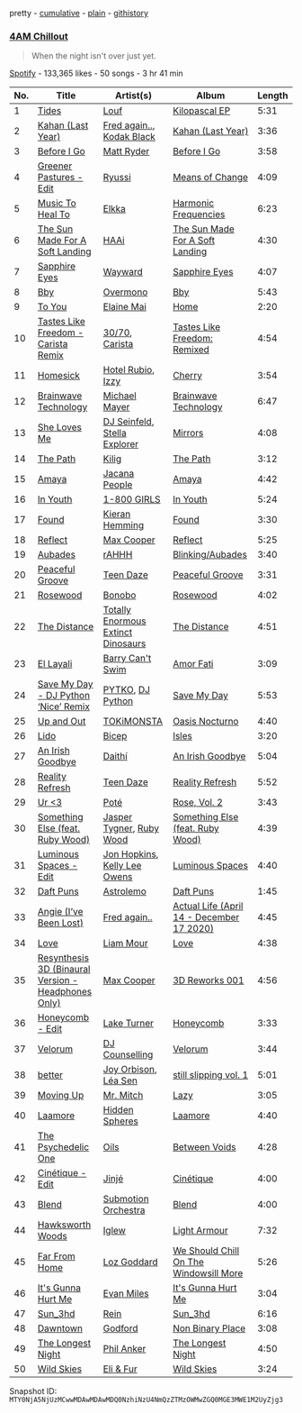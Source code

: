 pretty - [cumulative](/playlists/cumulative/37i9dQZF1DXdbizRAR17Ui.md) - [plain](/playlists/plain/37i9dQZF1DXdbizRAR17Ui) - [githistory](https://github.githistory.xyz/mackorone/spotify-playlist-archive/blob/main/playlists/plain/37i9dQZF1DXdbizRAR17Ui)

### [4AM Chillout](https://open.spotify.com/playlist/37i9dQZF1DXdbizRAR17Ui)

> When the night isn't over just yet.

[Spotify](https://open.spotify.com/user/spotify) - 133,365 likes - 50 songs - 3 hr 41 min

| No. | Title | Artist(s) | Album | Length |
|---|---|---|---|---|
| 1 | [Tides](https://open.spotify.com/track/3kE3j0x9BMdyFExd2ZOq5z) | [Louf](https://open.spotify.com/artist/6FuiYA7qfyWvCzyWxepEjy) | [Kilopascal EP](https://open.spotify.com/album/4RRbT9V4De1XeIybWemoDI) | 5:31 |
| 2 | [Kahan \(Last Year\)](https://open.spotify.com/track/0fGsBRR1Am2H5nIQx9nFCT) | [Fred again..](https://open.spotify.com/artist/4oLeXFyACqeem2VImYeBFe), [Kodak Black](https://open.spotify.com/artist/46SHBwWsqBkxI7EeeBEQG7) | [Kahan \(Last Year\)](https://open.spotify.com/album/215RCt9IFitsQ2fuDrnysX) | 3:36 |
| 3 | [Before I Go](https://open.spotify.com/track/0u3LsiWKTRcBDRTUeXj6EK) | [Matt Ryder](https://open.spotify.com/artist/0hySaVBazHTHIRvnsxGvHx) | [Before I Go](https://open.spotify.com/album/4P4zvVVH0EMeYbCOfBi33y) | 3:58 |
| 4 | [Greener Pastures \- Edit](https://open.spotify.com/track/6KxbDZguKzMLGeBKWcwSJG) | [Ryussi](https://open.spotify.com/artist/4mElECsrfYnJwUaQa8IZwn) | [Means of Change](https://open.spotify.com/album/0dSN3deh7EhSwYxawB9h3f) | 4:09 |
| 5 | [Music To Heal To](https://open.spotify.com/track/2KvkzuYVnHaGEYbY5gfF8R) | [Elkka](https://open.spotify.com/artist/5Ly0z60jjgsY4rkmjRFtPS) | [Harmonic Frequencies](https://open.spotify.com/album/0xk9jsZcE6LAl9jNEqBQz7) | 6:23 |
| 6 | [The Sun Made For A Soft Landing](https://open.spotify.com/track/39vC0mokdXbWbdzzUymp3x) | [HAAi](https://open.spotify.com/artist/0pkLgeB9j465x1QB2kRoy4) | [The Sun Made For A Soft Landing](https://open.spotify.com/album/2ruYajRlSa2ODHn7mxxNRk) | 4:30 |
| 7 | [Sapphire Eyes](https://open.spotify.com/track/4kj0BrKnUuQTZWR8aA3iNS) | [Wayward](https://open.spotify.com/artist/6QzNZv95Ql8TJ7PsHvOvZS) | [Sapphire Eyes](https://open.spotify.com/album/2a2q6D23vvfGtq76vcQV5K) | 4:07 |
| 8 | [Bby](https://open.spotify.com/track/3x1Tn4rHA7ziJXsHMTJDMY) | [Overmono](https://open.spotify.com/artist/01PnN11ovfen6xUOHfNpn3) | [Bby](https://open.spotify.com/album/04w31PFdzvqZ8Bi3RZVamT) | 5:43 |
| 9 | [To You](https://open.spotify.com/track/7CHQehYkdKKLQD9oqtvgfi) | [Elaine Mai](https://open.spotify.com/artist/0wRHsCARScopB5WmbQzMcy) | [Home](https://open.spotify.com/album/3PxjuDDfOWcW3oQITgX1Ru) | 2:20 |
| 10 | [Tastes Like Freedom \- Carista Remix](https://open.spotify.com/track/6g6KLTBmnhBgW77yjuybp3) | [30/70](https://open.spotify.com/artist/2hmDAP9qrP22L93Pbq7FWM), [Carista](https://open.spotify.com/artist/7HbRQEEsvAKurr1v8YjwzZ) | [Tastes Like Freedom: Remixed](https://open.spotify.com/album/3ptgEd1eqt661mb8uCunB1) | 4:54 |
| 11 | [Homesick](https://open.spotify.com/track/4CFqL2BS4R4FZka8cibIMc) | [Hotel Rubio](https://open.spotify.com/artist/56VvsBH2eb84Qf4e4MDBX7), [Izzy](https://open.spotify.com/artist/7ltHfFCUf9RjFzDuYOz118) | [Cherry](https://open.spotify.com/album/2n0aZMksvAjApZZzeH52l9) | 3:54 |
| 12 | [Brainwave Technology](https://open.spotify.com/track/0x1eIudX2mUXc28RujjNl5) | [Michael Mayer](https://open.spotify.com/artist/5R9d1YP5jtBw2IrQItGzQI) | [Brainwave Technology](https://open.spotify.com/album/3WoE6XpUmkqAuVnPqEFYNf) | 6:47 |
| 13 | [She Loves Me](https://open.spotify.com/track/2eiXRfxpCBSr4zz2qArd1z) | [DJ Seinfeld](https://open.spotify.com/artist/37YzpfBeFju8QRZ3g0Ha1Q), [Stella Explorer](https://open.spotify.com/artist/4dPeWqBSnhunEI2okArvwD) | [Mirrors](https://open.spotify.com/album/7FvnTARvgjUyWnUT0flUN7) | 4:08 |
| 14 | [The Path](https://open.spotify.com/track/0a6Gsxg9F2y28YaXb4mPY4) | [Kilig](https://open.spotify.com/artist/6bV9MqjsNFkMwryuBkWvXX) | [The Path](https://open.spotify.com/album/0ElCHdddUAPJfRmNe7eWyo) | 3:12 |
| 15 | [Amaya](https://open.spotify.com/track/7F4dTMrS9rmtUqaXR5zBdQ) | [Jacana People](https://open.spotify.com/artist/2f0w048dh1LH5QPDvwKECY) | [Amaya](https://open.spotify.com/album/0R78EHws9OL6UhtFqZ4joz) | 4:42 |
| 16 | [In Youth](https://open.spotify.com/track/7BuM7wiAeFCUUP0UoL92X5) | [1\-800 GIRLS](https://open.spotify.com/artist/67yGrC4QoCSD0g7YMcGIgJ) | [In Youth](https://open.spotify.com/album/2idBmIRuFo2mqjINOqh4DQ) | 5:24 |
| 17 | [Found](https://open.spotify.com/track/509uuSR2IGBjF8QdEl8QyF) | [Kieran Hemming](https://open.spotify.com/artist/0y7PZphnEbZAG2JHlPR4Pi) | [Found](https://open.spotify.com/album/6PoV1awb16hm655ftsNxoi) | 3:30 |
| 18 | [Reflect](https://open.spotify.com/track/7Cjwgp1aDa7gcbWKJDQAgC) | [Max Cooper](https://open.spotify.com/artist/0WSSKmoRbxqLf3MnXInQ2J) | [Reflect](https://open.spotify.com/album/5HX1I06K15jFjyYAkS445E) | 5:25 |
| 19 | [Aubades](https://open.spotify.com/track/0g0qLH5j3rPgmlkBik4E12) | [rAHHH](https://open.spotify.com/artist/1Y6WK1BxA34xgovJAKPYki) | [Blinking/Aubades](https://open.spotify.com/album/0EqUoT7hlOpNjUiEfabM7U) | 3:40 |
| 20 | [Peaceful Groove](https://open.spotify.com/track/5JP4iOnbCRu7zfYd95oG7V) | [Teen Daze](https://open.spotify.com/artist/2GE6MAdyGzeXpY9TwIYd3l) | [Peaceful Groove](https://open.spotify.com/album/4KNqp5ucheEGU8MgUD3Te0) | 3:31 |
| 21 | [Rosewood](https://open.spotify.com/track/3MOhipHFUkGpS0rV7cKrJO) | [Bonobo](https://open.spotify.com/artist/0cmWgDlu9CwTgxPhf403hb) | [Rosewood](https://open.spotify.com/album/0jjMHsOQJzzRi3JpxiS5xj) | 4:02 |
| 22 | [The Distance](https://open.spotify.com/track/1RonSMfR2Ob1qzmbKG1GQV) | [Totally Enormous Extinct Dinosaurs](https://open.spotify.com/artist/0g3NiCRhEv7M4SEDMrpItN) | [The Distance](https://open.spotify.com/album/1p49Nh0LEC1jE6VJwuPm4x) | 4:51 |
| 23 | [El Layali](https://open.spotify.com/track/51qw9DAEYn0RS23LtwZU84) | [Barry Can't Swim](https://open.spotify.com/artist/0vTVU0KH0CVzijsoKGsTPl) | [Amor Fati](https://open.spotify.com/album/67gwUv9SBJYgjhTnysFPU6) | 3:09 |
| 24 | [Save My Day \- DJ Python ‘Nice’ Remix](https://open.spotify.com/track/38aH0p1D6IbK3w3g3LTrVz) | [PYTKO](https://open.spotify.com/artist/2vH1O5Nw59lQVEhX9BeIfr), [DJ Python](https://open.spotify.com/artist/1LoZxxInSyuVFKSMAB4BPl) | [Save My Day](https://open.spotify.com/album/3t5uOsgXsobRPWIY7zKNwe) | 5:53 |
| 25 | [Up and Out](https://open.spotify.com/track/2URXBdx9353u9BxBHQoD7K) | [TOKiMONSTA](https://open.spotify.com/artist/3VwKSHAfgzV1DOHV0aANCI) | [Oasis Nocturno](https://open.spotify.com/album/50vgSpF6a7VAOUj9XRR2H1) | 4:40 |
| 26 | [Lido](https://open.spotify.com/track/0HZtVLVL6oLU9WobKQxqGu) | [Bicep](https://open.spotify.com/artist/73A3bLnfnz5BoQjb4gNCga) | [Isles](https://open.spotify.com/album/0EdtTRCl3J22AnWrNpH1w9) | 3:20 |
| 27 | [An Irish Goodbye](https://open.spotify.com/track/5yQ6238rfWuh9rnl5edc2M) | [Daithí](https://open.spotify.com/artist/2N5V735dwftKHqBpx9YPrz) | [An Irish Goodbye](https://open.spotify.com/album/2rhTQHpF74CCrp5rphznaw) | 5:04 |
| 28 | [Reality Refresh](https://open.spotify.com/track/7uL8DUexl0UASMEbv9saBt) | [Teen Daze](https://open.spotify.com/artist/2GE6MAdyGzeXpY9TwIYd3l) | [Reality Refresh](https://open.spotify.com/album/6GqUKRbYWhE8z6yzYu2HUM) | 5:52 |
| 29 | [Ur <3](https://open.spotify.com/track/0hx4xTylyRQFNFFnVUJydy) | [Poté](https://open.spotify.com/artist/4mHvZlo1KyW4kW3F1FE1q5) | [Rose, Vol\. 2](https://open.spotify.com/album/3WVQ7KA54YAxv7fQ5pfFE2) | 3:43 |
| 30 | [Something Else \(feat\. Ruby Wood\)](https://open.spotify.com/track/3BKghOKZUX9SjpuYNmakoa) | [Jasper Tygner](https://open.spotify.com/artist/2D7akgJBXcsp8Y2FKdPJCh), [Ruby Wood](https://open.spotify.com/artist/14FrbNpLYAjES262b8kphK) | [Something Else \(feat\. Ruby Wood\)](https://open.spotify.com/album/5z86LgFvCwpGzF7wxPAj5j) | 4:39 |
| 31 | [Luminous Spaces \- Edit](https://open.spotify.com/track/7nbLUoUimkbWVQqsZ1mkp8) | [Jon Hopkins](https://open.spotify.com/artist/7yxi31szvlbwvKq9dYOmFI), [Kelly Lee Owens](https://open.spotify.com/artist/5eitAUlYmlha3LLWg7aBn5) | [Luminous Spaces](https://open.spotify.com/album/7E1ug6ydBki9DydefZzG9F) | 4:40 |
| 32 | [Daft Puns](https://open.spotify.com/track/3UoLhFBp6qNY8jpSS1AO8F) | [Astrolemo](https://open.spotify.com/artist/6XtEzqCB9T1Y8uAjCGS17j) | [Daft Puns](https://open.spotify.com/album/1J3lMWdcIrkkmcBrrxMPk5) | 1:45 |
| 33 | [Angie \(I’ve Been Lost\)](https://open.spotify.com/track/24CoUR3GwPXeWJzGizLzhR) | [Fred again..](https://open.spotify.com/artist/4oLeXFyACqeem2VImYeBFe) | [Actual Life \(April 14 \- December 17 2020\)](https://open.spotify.com/album/6o86bV7TAt5x4exc2qLDqC) | 4:45 |
| 34 | [Love](https://open.spotify.com/track/1DPQO6QuHJEVNO1ukVKVdX) | [Liam Mour](https://open.spotify.com/artist/5XaT1otgH5hpyqjkDbt8d0) | [Love](https://open.spotify.com/album/6OenbU5SkncCjUpzRIQ4Zo) | 4:38 |
| 35 | [Resynthesis 3D \(Binaural Version \- Headphones Only\)](https://open.spotify.com/track/1c7inucFjGndMO3QTsl0lg) | [Max Cooper](https://open.spotify.com/artist/0WSSKmoRbxqLf3MnXInQ2J) | [3D Reworks 001](https://open.spotify.com/album/15PC8OBWZycbckdl1VOYle) | 4:56 |
| 36 | [Honeycomb \- Edit](https://open.spotify.com/track/2mllZz2GcpgWwTwVeBw0hi) | [Lake Turner](https://open.spotify.com/artist/3Pg3shNdAUhMyxtVa3Gn0d) | [Honeycomb](https://open.spotify.com/album/4UjG0o5VZ7u4U8zaQHSJol) | 3:33 |
| 37 | [Velorum](https://open.spotify.com/track/5nnDxb9Q35AjXUR0tbq5UO) | [DJ Counselling](https://open.spotify.com/artist/4wtM4f9PYov4bMpCoG4Wac) | [Velorum](https://open.spotify.com/album/2Cf3e8FlVTkSgiPERx4kbP) | 3:44 |
| 38 | [better](https://open.spotify.com/track/7oNOKWpTqTnTJeyLwkwWqN) | [Joy Orbison](https://open.spotify.com/artist/0aIpJqqTLf683ojWREc5lg), [Léa Sen](https://open.spotify.com/artist/6B03CBbFJ9aw9CjlxYP0UX) | [still slipping vol\. 1](https://open.spotify.com/album/5atrOg1aO4d5KEcYo4UBIA) | 5:01 |
| 39 | [Moving Up](https://open.spotify.com/track/4fVc3sWHB984OYDaPQotTa) | [Mr\. Mitch](https://open.spotify.com/artist/2XiGESIh2E2ockoVUG4NGv) | [Lazy](https://open.spotify.com/album/0zhSE1Ph8iR7K2O0ne8NDh) | 3:05 |
| 40 | [Laamore](https://open.spotify.com/track/7FcmCUd5fbtw2zpRBQwIBb) | [Hidden Spheres](https://open.spotify.com/artist/2ffi5jpoJUZy24fTeNsFMa) | [Laamore](https://open.spotify.com/album/6hS7OvK64BDDcg4AiGHODg) | 4:40 |
| 41 | [The Psychedelic One](https://open.spotify.com/track/4R9SrmMdJK2kQCWuZjzOsg) | [Oils](https://open.spotify.com/artist/3Q2M9TPSdCOUOw0IStqvdI) | [Between Voids](https://open.spotify.com/album/0ledrPUfebeLTGu1Lr4DQE) | 4:28 |
| 42 | [Cinétique \- Edit](https://open.spotify.com/track/1jRdRoJqx2s6v4T5VZM41C) | [Jinjé](https://open.spotify.com/artist/59ceK8A6RxzUQZF05aXezk) | [Cinétique](https://open.spotify.com/album/36j2hkJhjKKiGDu6IRT9Vr) | 4:00 |
| 43 | [Blend](https://open.spotify.com/track/2XF7Hj3mrX5uGwEDAK9qvt) | [Submotion Orchestra](https://open.spotify.com/artist/3ceOFG1q86nQVpJliylpgA) | [Blend](https://open.spotify.com/album/6yThdB5F4YiFEReu63xloj) | 4:00 |
| 44 | [Hawksworth Woods](https://open.spotify.com/track/0FNe7NgezZD4P0lkFcMrKQ) | [Iglew](https://open.spotify.com/artist/7losew6I5eFiELv8kHRk1x) | [Light Armour](https://open.spotify.com/album/7wggJ9vbSvQpGO517Gj4TG) | 7:32 |
| 45 | [Far From Home](https://open.spotify.com/track/4i3Y42G0Um2iDVKb7XBRT9) | [Loz Goddard](https://open.spotify.com/artist/21NJRdO9lCxZWCkA9NGE7j) | [We Should Chill On The Windowsill More](https://open.spotify.com/album/0j49Rsgfpn2Q7RBQpZDssK) | 5:26 |
| 46 | [It's Gunna Hurt Me](https://open.spotify.com/track/7j66mn3uZxJ17CYipQ49cy) | [Evan Miles](https://open.spotify.com/artist/13cCyqArWrwa6aq9enBy8l) | [It's Gunna Hurt Me](https://open.spotify.com/album/6bov4AqIH3zkhQHrEhsu0Q) | 3:04 |
| 47 | [Sun\_3hd](https://open.spotify.com/track/3SZNh86XYkpDumjfWaV1b0) | [Rein](https://open.spotify.com/artist/5RUjaQZcU0IX0ayjFQrQQt) | [Sun\_3hd](https://open.spotify.com/album/1h9XUarVfrkzHUk350s4K1) | 6:16 |
| 48 | [Dawntown](https://open.spotify.com/track/1CaOMLZXTQxif7TVD9ieSd) | [Godford](https://open.spotify.com/artist/4pUwtnbS6FdBniLp410AOu) | [Non Binary Place](https://open.spotify.com/album/2ZH8IpoBY4rSq3QB6Oez9u) | 3:08 |
| 49 | [The Longest Night](https://open.spotify.com/track/6mnqGJKrRVJfyrzxnvoOeo) | [Phil Anker](https://open.spotify.com/artist/22DTXq0MpXJRZPaTVZD7ED) | [The Longest Night](https://open.spotify.com/album/3nEU9bN4Hyg4wvtreQu7j9) | 4:50 |
| 50 | [Wild Skies](https://open.spotify.com/track/62bxIf35DGi5hAEJMcBAGJ) | [Eli & Fur](https://open.spotify.com/artist/5CkVLGKUJkIc1pmSk10QP4) | [Wild Skies](https://open.spotify.com/album/2I3UDjuD3c8Vjq0d0YYimm) | 3:24 |

Snapshot ID: `MTY0NjA5NjUzMCwwMDAwMDAwMDQ0NzhiNzU4NmQzZTMzOWMwZGQ0MGE3MWE1M2UyZjg3`